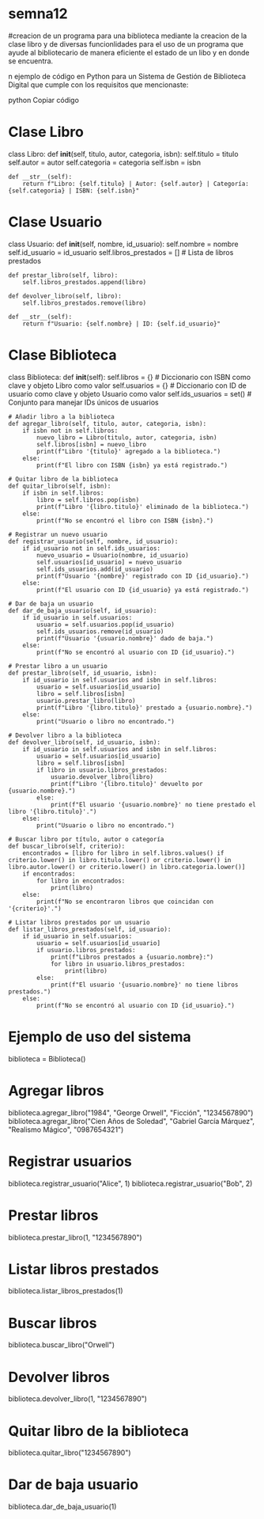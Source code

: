# semna12
#creacion de un programa para una biblioteca mediante la creacion de la clase libro y de diversas funcionlidades para el uso de un programa que ayude al bibliotecario de manera eficiente el estado de un libo y en donde se encuentra.

n ejemplo de código en Python para un Sistema de Gestión de Biblioteca Digital que cumple con los requisitos que mencionaste:

python
Copiar código
# Clase Libro
class Libro:
    def __init__(self, titulo, autor, categoria, isbn):
        self.titulo = titulo
        self.autor = autor
        self.categoria = categoria
        self.isbn = isbn

    def __str__(self):
        return f"Libro: {self.titulo} | Autor: {self.autor} | Categoría: {self.categoria} | ISBN: {self.isbn}"

# Clase Usuario
class Usuario:
    def __init__(self, nombre, id_usuario):
        self.nombre = nombre
        self.id_usuario = id_usuario
        self.libros_prestados = []  # Lista de libros prestados

    def prestar_libro(self, libro):
        self.libros_prestados.append(libro)

    def devolver_libro(self, libro):
        self.libros_prestados.remove(libro)

    def __str__(self):
        return f"Usuario: {self.nombre} | ID: {self.id_usuario}"

# Clase Biblioteca
class Biblioteca:
    def __init__(self):
        self.libros = {}  # Diccionario con ISBN como clave y objeto Libro como valor
        self.usuarios = {}  # Diccionario con ID de usuario como clave y objeto Usuario como valor
        self.ids_usuarios = set()  # Conjunto para manejar IDs únicos de usuarios

    # Añadir libro a la biblioteca
    def agregar_libro(self, titulo, autor, categoria, isbn):
        if isbn not in self.libros:
            nuevo_libro = Libro(titulo, autor, categoria, isbn)
            self.libros[isbn] = nuevo_libro
            print(f"Libro '{titulo}' agregado a la biblioteca.")
        else:
            print(f"El libro con ISBN {isbn} ya está registrado.")

    # Quitar libro de la biblioteca
    def quitar_libro(self, isbn):
        if isbn in self.libros:
            libro = self.libros.pop(isbn)
            print(f"Libro '{libro.titulo}' eliminado de la biblioteca.")
        else:
            print(f"No se encontró el libro con ISBN {isbn}.")

    # Registrar un nuevo usuario
    def registrar_usuario(self, nombre, id_usuario):
        if id_usuario not in self.ids_usuarios:
            nuevo_usuario = Usuario(nombre, id_usuario)
            self.usuarios[id_usuario] = nuevo_usuario
            self.ids_usuarios.add(id_usuario)
            print(f"Usuario '{nombre}' registrado con ID {id_usuario}.")
        else:
            print(f"El usuario con ID {id_usuario} ya está registrado.")

    # Dar de baja un usuario
    def dar_de_baja_usuario(self, id_usuario):
        if id_usuario in self.usuarios:
            usuario = self.usuarios.pop(id_usuario)
            self.ids_usuarios.remove(id_usuario)
            print(f"Usuario '{usuario.nombre}' dado de baja.")
        else:
            print(f"No se encontró al usuario con ID {id_usuario}.")

    # Prestar libro a un usuario
    def prestar_libro(self, id_usuario, isbn):
        if id_usuario in self.usuarios and isbn in self.libros:
            usuario = self.usuarios[id_usuario]
            libro = self.libros[isbn]
            usuario.prestar_libro(libro)
            print(f"Libro '{libro.titulo}' prestado a {usuario.nombre}.")
        else:
            print("Usuario o libro no encontrado.")

    # Devolver libro a la biblioteca
    def devolver_libro(self, id_usuario, isbn):
        if id_usuario in self.usuarios and isbn in self.libros:
            usuario = self.usuarios[id_usuario]
            libro = self.libros[isbn]
            if libro in usuario.libros_prestados:
                usuario.devolver_libro(libro)
                print(f"Libro '{libro.titulo}' devuelto por {usuario.nombre}.")
            else:
                print(f"El usuario '{usuario.nombre}' no tiene prestado el libro '{libro.titulo}'.")
        else:
            print("Usuario o libro no encontrado.")

    # Buscar libro por título, autor o categoría
    def buscar_libro(self, criterio):
        encontrados = [libro for libro in self.libros.values() if criterio.lower() in libro.titulo.lower() or criterio.lower() in libro.autor.lower() or criterio.lower() in libro.categoria.lower()]
        if encontrados:
            for libro in encontrados:
                print(libro)
        else:
            print(f"No se encontraron libros que coincidan con '{criterio}'.")

    # Listar libros prestados por un usuario
    def listar_libros_prestados(self, id_usuario):
        if id_usuario in self.usuarios:
            usuario = self.usuarios[id_usuario]
            if usuario.libros_prestados:
                print(f"Libros prestados a {usuario.nombre}:")
                for libro in usuario.libros_prestados:
                    print(libro)
            else:
                print(f"El usuario '{usuario.nombre}' no tiene libros prestados.")
        else:
            print(f"No se encontró al usuario con ID {id_usuario}.")

# Ejemplo de uso del sistema

biblioteca = Biblioteca()

# Agregar libros
biblioteca.agregar_libro("1984", "George Orwell", "Ficción", "1234567890")
biblioteca.agregar_libro("Cien Años de Soledad", "Gabriel García Márquez", "Realismo Mágico", "0987654321")

# Registrar usuarios
biblioteca.registrar_usuario("Alice", 1)
biblioteca.registrar_usuario("Bob", 2)

# Prestar libros
biblioteca.prestar_libro(1, "1234567890")

# Listar libros prestados
biblioteca.listar_libros_prestados(1)

# Buscar libros
biblioteca.buscar_libro("Orwell")

# Devolver libros
biblioteca.devolver_libro(1, "1234567890")

# Quitar libro de la biblioteca
biblioteca.quitar_libro("1234567890")

# Dar de baja usuario
biblioteca.dar_de_baja_usuario(1)
